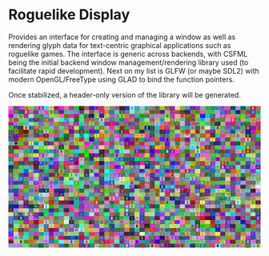 # Roguelike Display

Provides an interface for creating and managing a window as well as
rendering glyph data for text-centric graphical applications such as
roguelike games. The interface is generic across backends, with CSFML
being the initial backend window management/rendering library used
(to facilitate rapid development). Next on my list is GLFW (or maybe SDL2)
with modern OpenGL/FreeType using GLAD to bind the function pointers.

Once stabilized, a header-only version of the library will be generated.

![example output](res/images/example.png?raw=true)
